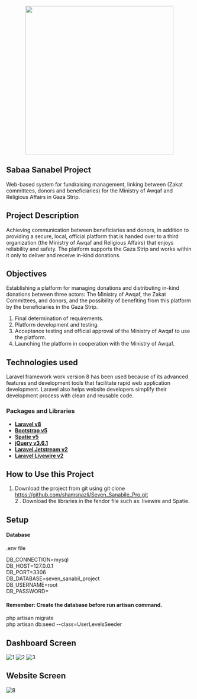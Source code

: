 <p align="center"><a href="https://laravel.com" target="_blank"><img src="https://raw.githubusercontent.com/laravel/art/master/logo-lockup/5%20SVG/2%20CMYK/1%20Full%20Color/laravel-logolockup-cmyk-red.svg" width="400"></a></p>

## Sabaa Sanabel Project

Web-based system for fundraising management, linking between (Zakat committees, donors and beneficiaries) for the Ministry of Awqaf and Religious Affairs in Gaza Strip.

## Project Description

Achieving communication between beneficiaries and donors, in addition to providing a secure, local, official platform that is handed over to a third organization (the Ministry of Awqaf and Religious Affairs) that enjoys reliability and safety. The platform supports the Gaza Strip and works within it only to deliver and receive in-kind donations.

## Objectives

Establishing a platform for managing donations and distributing in-kind donations between three actors: The Ministry of Awqaf, the Zakat Committees, and donors, and the possibility of benefiting from this platform by the beneficiaries in the Gaza Strip.
1. Final determination of requirements.
2. Platform development and testing.
3. Acceptance testing and official approval of the Ministry of Awqaf to use the platform.
4. Launching the platform in cooperation with the Ministry of Awqaf.

## Technologies used

Laravel framework work version 8 has been used because of its advanced features and development tools that facilitate rapid web application development. Laravel also helps website developers simplify their development process with clean and reusable code.

### Packages and Libraries

- **[Laravel v8](https://laravel.com/docs/8.x/installation)**
- **[Bootstrap v5](https://getbootstrap.com/)**
- **[Spatie v5](https://spatie.be/docs/laravel-permission/v5/introduction)**
- **[jQuery v3.6.1](https://jquery.com/)**
- **[Laravel Jetstream v2](https://jetstream.laravel.com/2.x/introduction.html)**
- **[Laravel Livewire v2](https://laravel-livewire.com/)**


## How to Use this Project

1. Download the project from git using
git clone https://github.com/shamsnazli/Seven_Sanabile_Pro.git <br>2 . Download the libraries in the fendor file such as: livewire and Spatie.

## Setup
#### Database
.env file

DB_CONNECTION=mysql<br>
DB_HOST=127.0.0.1<br>
DB_PORT=3306<br>
DB_DATABASE=seven_sanabil_project<br>
DB_USERNAME=root<br>
DB_PASSWORD=<br>

#### Remember: Create the database before run artisan command.

php artisan migrate<br>
php artisan db:seed --class=UserLevelsSeeder

## Dashboard Screen
![1](https://user-images.githubusercontent.com/92631191/185757188-5cbdd102-68b4-44d7-a3cd-1c3e3eeee041.png)
![2](https://user-images.githubusercontent.com/92631191/185757192-12da063d-2cff-47c9-961d-b7587df3c54e.png)
![3](https://user-images.githubusercontent.com/92631191/185757199-50f0de6e-e1f2-41f7-aed2-bbb5d6001d94.png)

## Website Screen
![8](https://user-images.githubusercontent.com/92631191/185757217-3af3140a-8ac2-49bc-86dc-3b83a0168e2c.jpg)



